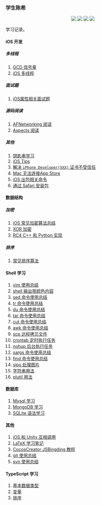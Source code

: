### 学生陈希

<p align='center'>
<img src="https://img.shields.io/badge/platform-iOS-ff69b4.svg">
<img src="https://img.shields.io/badge/language-python-yellowgreen.svg">
<img src="https://img.shields.io/badge/language-shell-green.svg">
<img src="https://img.shields.io/badge/language-typeScript-red.svg">

学习记录。

#### iOS 开发

##### 多线程
1. [GCD 信号量](articles/iOS/dispatch_semaphore.md)
2. [iOS 多线程](./articles/iOS/multiple_thread.md)

##### 面试题
1. [iOS属性相关面试题](./articles/interview/property.md)

##### 源码阅读
1. [AFNetworking 阅读](./articles/open-analysis/AFNetworking.md)
2. [Aspects 阅读](./articles/open-analysis/aspects.md)

##### 其他

1. [钥匙串学习](./articles/iOS/keychain_usage.md)
2. [iOS Tips](./articles/iOS/tips.md) 
3. [解决 `iPhone Developer(XXX)` 证书不受信任](./articles/iOS/untrusted_certificate.md)
4. [Mac 无法连接App Store](./articles/iOS/unable_connect_appstore.md)
5. [iOS 出包相关命令](./articles/iOS/security_usage.md)
6. [通过 Safari 安装包](./articles/iOS/install_ipa_from_safari.md)

#### 数据结构
##### 加密
1. [iOS 常见加密算法总结](./articles/data_structure/encrypt/data_encrypt.md)
2. [XOR 加密](./articles/data_structure/encrypt/xor.md) 
3. [RC4 C++ 和 Python 实现](./articles/data_structure/encrypt/RC4-implementation-for-C++-Python.md)

##### 排序
1. [常见排序算法](./articles/data_structure/sort/sort.md)

#### Shell 学习
1. [vim 使用总结](./articles/shell/vim-usage.md)
2. [shell 输出带颜色内容](./articles/shell/echo.md)
3. [sed 命令使用总结](./articles/shell/sed-usage.md)
4. [tr 命令使用总结](./articles/shell/tr-usage.md)
5. [du 命令使用总结](./articles/shell/du-usage.md)
6. [tar 命令使用总结](./articles/shell/tar-usage.md)
7. [cut 命令使用总结](./articles/shell/cut-usage.md)
8. [awk 命令使用总结](./articles/shell/awk-usage.md)
9. [scp 远程拷贝文件](./articles/shell/scp-usage.md)
10. [crontab 定时执行任务](./articles/shell/crontab-usage.md)
11. [nohup 后台执行任务](./articles/shell/nohup-usage.md)
12. [xargs 命令使用总结](./articles/shell/xargs-usage.md)
13. [find 命令使用总结](./articles/shell/find-usage.md)
14. [sips 处理图片](./articles/shell/sips-usage.md)
15. [字符串用法](./articles/shell/string-usage.md)
16. [plutil 用法](./articles/shell/plutil-usage.md)

#### 数据库
1. [Mysql 学习](./articles/database/mysql-study.md)
2. [MongoDB 学习](./articles/database/mongodb-usage.md)
3. [SQLite 语法学习](./articles/database/sql-study.md)

#### 其他
1. [iOS 和 Unity 互相调用](./articles/tools/iOS_Unity_bridge.md)
2. [LaTeX 学习笔记](./articles/tools/laTeX_tutorial.md)
3. [CocosCreator JSBingding 教程](./articles/tools/CocosCreator_JSBindings_Tutorial.md)
4. [git 使用总结](./articles/tools/git_usage.md)
5. [svn 使用总结](./articles/tools/svn_usage.md)

#### TypeScript 学习

1. [基本数据类型](./articles/typescript/basic-types.md)
2. [变量](./articles/typescript/variable.md)
3. [排序](./articles/typescript/sort.md)


